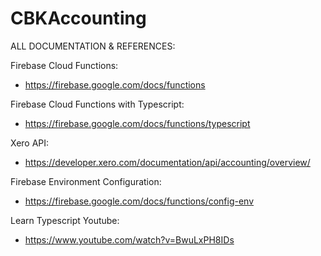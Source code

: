 # CBKAccounting
ALL DOCUMENTATION & REFERENCES:

Firebase Cloud Functions:
- https://firebase.google.com/docs/functions

Firebase Cloud Functions with Typescript:
- https://firebase.google.com/docs/functions/typescript

Xero API:
- https://developer.xero.com/documentation/api/accounting/overview/

Firebase Environment Configuration:
- https://firebase.google.com/docs/functions/config-env

Learn Typescript Youtube:
- https://www.youtube.com/watch?v=BwuLxPH8IDs
